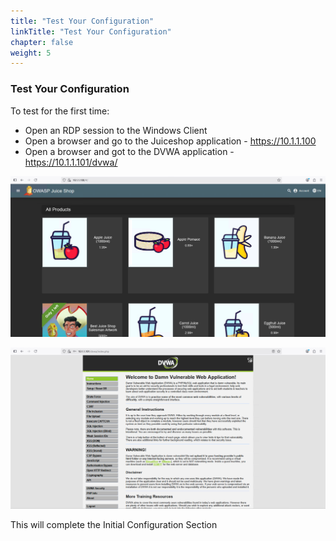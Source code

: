 ```yaml
---
title: "Test Your Configuration"
linkTitle: "Test Your Configuration"
chapter: false
weight: 5
---
```

### **Test Your Configuration**

To test for the first time:

- Open an RDP session to the Windows Client
- Open a browser and go to the Juiceshop application - https://10.1.1.100
- Open a browser and got to the DVWA application - https://10.1.1.101/dvwa/

![](juiceshop-test.png)


![](dvwa-test.png)

This will complete the Initial Configuration Section